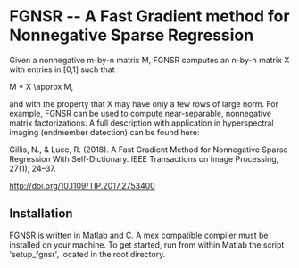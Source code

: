 FGNSR -- A Fast Gradient method for Nonnegative Sparse Regression
=================================================================

Given a nonnegative m-by-n matrix M, FGNSR computes an n-by-n matrix X
with entries in [0,1] such that

  M * X \approx M,

and with the property that X may have only a few rows of large norm.  For
example, FGNSR can be used to compute near-separable, nonnegative matrix
factorizations.  A full description with application in hyperspectral imaging
(endmember detection) can be found here:

Gillis, N., & Luce, R. (2018). A Fast Gradient Method for Nonnegative Sparse
Regression With Self-Dictionary. IEEE Transactions on Image Processing, 27(1),
24–37.

http://doi.org/10.1109/TIP.2017.2753400


Installation
------------

FGNSR is written in Matlab and C.  A mex compatible compiler must be installed
on your machine.  To get started, run from within Matlab the script
'setup_fgnsr', located in the root directory.
